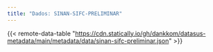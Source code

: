 ```yaml
---
title: "Dados: SINAN-SIFC-PRELIMINAR"
---
```


{{< remote-data-table "https://cdn.statically.io/gh/dankkom/datasus-metadata/main/metadata/data/sinan-sifc-preliminar.json" >}}
